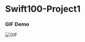 # Swift100-Project1

### GIF Demo
![GIF](https://github.com/chianghz/Swift100-Project1/blob/master/Project1.gif?raw=true)
